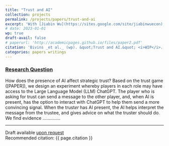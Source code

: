 ```yaml
---
title: "Trust and AI"
collection: projects
permalink: /projects/papers/trust-and-ai
excerpt: 'With [Jiabin Wu](https://sites.google.com/site/jiabinwuecon), [Ethan Holdahl](https://ethanholdahl.com/), and [Tanner Bivins](https://www.tannerbivins.com/)'
# date: 2023-01-01
wp: true
draft-avail: false
# paperurl: 'http://academicpages.github.io/files/paper2.pdf'
citation: 'Bivins _et al._ (wp). &quot;Trust and AI.&quot; <i>WIP</i>.'
categories: papers writings
---
```


### <u>Research Question</u>
How does the presence of AI affect strategic trust? Based on the trust game ([PAPER]), we design an experiment whereby players in each role may have access to the Large Language Model (LLM) ChatGPT. The player who is asking for trust can send a message to the other player, and, when AI is present, has the option to interact with ChatGPT to help them send a more convincing signal. When the trust*er* has AI present, the AI helps interpret the message from the trustee, and gives advice on what the truster should do. We find evidence ..............

---

Draft available [upon request](mailto:cwiegand@uoregon.edu)<br>
Recommended citation: {{ page.citation }}